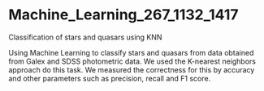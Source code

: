 # Machine_Learning_267_1132_1417
Classification of stars and quasars using KNN


Using Machine Learning to classify stars and quasars from data obtained from Galex and SDSS photometric data. We used the K-nearest neighbors approach do this task. We measured the correctness for this by accuracy and other parameters such as precision, recall and F1 score.
